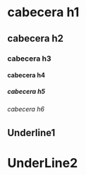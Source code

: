 # cabecera h1
## cabecera h2
### cabecera h3
#### cabecera h4
##### cabecera h5
###### cabecera h6

Underline1
----------

UnderLine2
==========